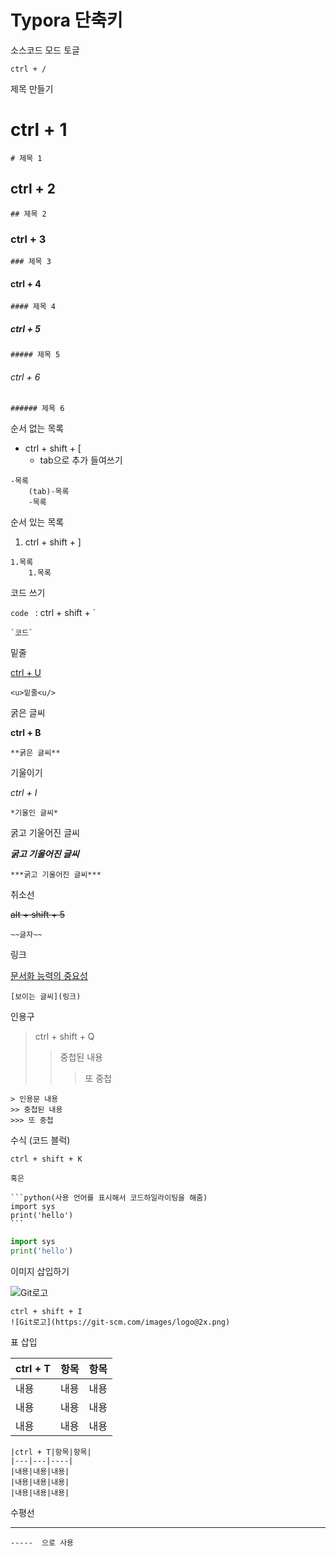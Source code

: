# Typora 단축키



소스코드 모드 토글

```
ctrl + /
```



제목 만들기

# ctrl + 1 

```
# 제목 1 
```

## ctrl + 2

```
## 제목 2
```

### ctrl + 3

```
### 제목 3
```

#### ctrl + 4

```
#### 제목 4
```

##### ctrl + 5

```
##### 제목 5
```

###### ctrl + 6

```
###### 제목 6
```



순서 없는 목록

- ctrl + shift + [
  - tab으로 추가 들여쓰기

```
-목록
	(tab)-목록
	-목록
```



순서 있는 목록

1.  ctrl + shift + ]

```
1.목록
	1.목록
```



코드 쓰기

`code `  : ctrl + shift + `

```
`코드`
```



밑줄

<u>ctrl + U</u>

```
<u>밑줄<u/>
```



굵은 글씨

**ctrl + B**

```
**굵은 글씨**
```



기울이기

*ctrl + I*

```
*기울인 글씨*
```



굵고 기울어진 글씨

***굵고 기울어진 글씨***

```
***굵고 기울어진 글씨***
```



취소선

~~alt + shift + 5~~

```
~~글자~~
```



링크

[문서화 능력의 중요성](https://d2.naver.com/news/3435170)

```
[보이는 글씨](링크)
```



인용구

> ctrl + shift + Q
>
> > 중첩된 내용
> >
> > > 또 중첩

```
> 인용문 내용
>> 중첩된 내용
>>> 또 중첩
```



수식 (코드 블럭)

````
ctrl + shift + K

혹은

```python(사용 언어를 표시해서 코드하일라이팅을 해줌)
import sys
print('hello')
```
````

```python
import sys
print('hello')
```



이미지 삽입하기

![Git로고](https://git-scm.com/images/logo@2x.png)

```
ctrl + shift + I
![Git로고](https://git-scm.com/images/logo@2x.png)
```



표 삽입

| ctrl  + T | 항목 | 항목 |
| --------- | ---- | ---- |
| 내용      | 내용 | 내용 |
| 내용      | 내용 | 내용 |
| 내용      | 내용 | 내용 |

```
|ctrl + T|항목|항목|
|---|---|----|
|내용|내용|내용|
|내용|내용|내용|
|내용|내용|내용|
```



수평선

-----

```
-----  으로 사용
```
